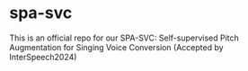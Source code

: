 # spa-svc
This is an official repo for our SPA-SVC: Self-supervised Pitch Augmentation for Singing Voice Conversion (Accepted by InterSpeech2024)
